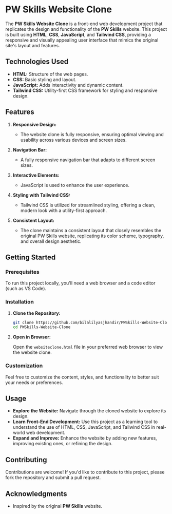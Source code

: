 # PW Skills Website Clone

The **PW Skills Website Clone** is a front-end web development project that replicates the design and functionality of the **PW Skills** website. This project is built using **HTML**, **CSS**, **JavaScript**, and **Tailwind CSS**, providing a responsive and visually appealing user interface that mimics the original site's layout and features.

## Technologies Used

- **HTML:** Structure of the web pages.
- **CSS:** Basic styling and layout.
- **JavaScript:** Adds interactivity and dynamic content.
- **Tailwind CSS:** Utility-first CSS framework for styling and responsive design.

## Features

1. **Responsive Design:** 
   - The website clone is fully responsive, ensuring optimal viewing and usability across various devices and screen sizes.

2. **Navigation Bar:**
   - A fully responsive navigation bar that adapts to different screen sizes.

3. **Interactive Elements:**
   - JavaScript is used to enhance the user experience.

4. **Styling with Tailwind CSS:**
   - Tailwind CSS is utilized for streamlined styling, offering a clean, modern look with a utility-first approach.

5. **Consistent Layout:**
   - The clone maintains a consistent layout that closely resembles the original PW Skills website, replicating its color scheme, typography, and overall design aesthetic.

## Getting Started

### Prerequisites

To run this project locally, you'll need a web browser and a code editor (such as VS Code).

### Installation

1. **Clone the Repository:**

   ```bash
   git clone https://github.com/bilalilyasjhandir/PWSkills-Website-Clone.git
   cd PWSkills-Website-Clone
   ```

2. **Open in Browser:**

   Open the `websiteclone.html` file in your preferred web browser to view the website clone.

### Customization

Feel free to customize the content, styles, and functionality to better suit your needs or preferences.

## Usage

- **Explore the Website:** Navigate through the cloned website to explore its design.
- **Learn Front-End Development:** Use this project as a learning tool to understand the use of HTML, CSS, JavaScript, and Tailwind CSS in real-world web development.
- **Expand and Improve:** Enhance the website by adding new features, improving existing ones, or refining the design.

## Contributing

Contributions are welcome! If you'd like to contribute to this project, please fork the repository and submit a pull request.

## Acknowledgments

- Inspired by the original **PW Skills** website.
